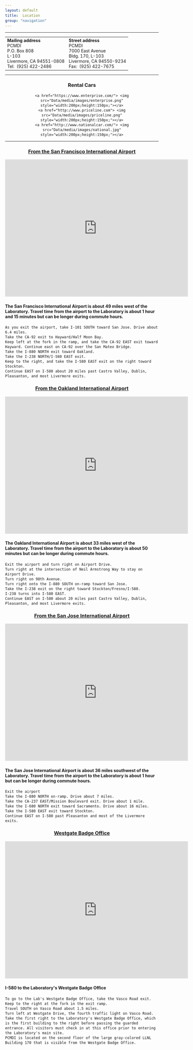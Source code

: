 ```yaml
---
layout: default
title:  Location
group: "navigation"
---
```


----

<center>
    <table border="0" cellpadding="7" cellspacing="14">
      <tbody>
        <tr>
          <td align="left"><b>Mailing address</b><br>
            PCMDI<br>
            P.O. Box 808<br>
            L-103<br>
            Livermore, CA 94551-0808<br>
            Tel:&nbsp; (925) 422-2486</td>
          <td><b>Street address</b><br>
            PCMDI<br>
            7000 East Avenue<br>
            Bldg. 170, L-103 <br>
            Livermore, CA 94550-9234<br>
            Fax:&nbsp; (925) 422-7675</td>
        </tr>
      </tbody>
     </table>
</center>

----
<center>

<h3> Rental Cars </h3>

    <a href="https://www.enterprise.com/"> <img src="Data/media/images/enterprise.png" style="width:200px;height:150px;"></a>
    <a href="http://www.priceline.com"> <img src="Data/media/images/priceline.png" style="width:200px;height:150px;"></a>
    <a href="http://www.nationalcar.com/"> <img src="Data/media/images/national.jpg" style="width:200px;height:150px;"></a>

</center>

----

<center>

<h3><a href="https://goo.gl/maps/79zpKjhAZHR2">From the San Francisco International Airport</a></h3>

</center>

<center><iframe id="sfmap" src="https://www.google.com/maps/embed?pb=!1m28!1m12!1m3!1d404126.5437044654!2d-122.36492724937877!3d37.69059463219267!2m3!1f0!2f0!3f0!3m2!1i1024!2i768!4f13.1!4m13!3e6!4m5!1s0x808f778c55555555%3A0xa4f25c571acded3f!2sSan+Francisco+International+Airport+(SFO)%2C+San+Francisco%2C+CA+94128!3m2!1d37.6213129!2d-122.3789554!4m5!1s0x808fde1cf96c9a41%3A0xf7e280030f00ed38!2sLawrence+Livermore+National+Laboratory%2C+East+Avenue%2C+Livermore%2C+CA!3m2!1d37.6876861!2d-121.706457!5e0!3m2!1sen!2sus!4v1469024731684" width="600" height="450" frameborder="0" style="border:0" allowfullscreen></iframe></center>
<h4>The San Francisco International Airport is about 49 miles west of the Laboratory. Travel time from the airport to the Laboratory is about 1 hour and 15 minutes but can be longer during commute hours.</h4>

    As you exit the airport, take I-101 SOUTH toward San Jose. Drive about 6.4 miles. 
    Take the CA-92 exit to Hayward/Half Moon Bay. 
    Keep left at the fork in the ramp, and take the CA-92 EAST exit toward Hayward. Continue east on CA-92 over the San Mateo Bridge.
    Take the I-880 NORTH exit toward Oakland.
    Take the I-238 NORTH/I-580 EAST exit. 
    Keep to the right, and take the I-580 EAST exit on the right toward Stockton.
    Continue EAST on I-580 about 20 miles past Castro Valley, Dublin, Pleasanton, and most Livermore exits. 

  
<center><h3><a href="https://goo.gl/maps/qWSp63gV5WC2">From the Oakland International Airport</a></h3></center>

<center><iframe id="oklmap" src="https://www.google.com/maps/embed?pb=!1m24!1m8!1m3!1d404126.5438799022!2d-122.3649272!3d37.6905946!3m2!1i1024!2i768!4f13.1!4m13!3e6!4m5!1s0x808f845402c0a641%3A0xb0630c0f03017460!2sOakland+International+Airport%2C+Airport+Drive%2C+Oakland%2C+CA!3m2!1d37.7125689!2d-122.21974279999999!4m5!1s0x808fde1cf96c9a41%3A0xf7e280030f00ed38!2sLawrence+Livermore+National+Laboratory%2C+East+Avenue%2C+Livermore%2C+CA!3m2!1d37.6876861!2d-121.706457!5e0!3m2!1sen!2sus!4v1469025403081" width="600" height="450" frameborder="0" style="border:0" allowfullscreen></iframe></center>
<h4>The Oakland International Airport is about 33 miles west of the Laboratory. Travel time from the airport to the Laboratory is about 50 minutes but can be longer during commute hours.</h4>

    Exit the airport and turn right on Airport Drive. 
    Turn right at the intersection of Neil Armstrong Way to stay on Airport Drive.
    Turn right on 98th Avenue. 
    Turn right onto the I-880 SOUTH on-ramp toward San Jose.
    Take the I-238 exit on the right toward Stockton/Fresno/I-580.
    I-238 turns into I-580 EAST. 
    Continue EAST on I-580 about 20 miles past Castro Valley, Dublin, Pleasanton, and most Livermore exits. 

<center><h3><a href="https://goo.gl/maps/nVDpxPpPvk12">From the San Jose International Airport</a></h3></center>
<center><iframe id="sjmap" src="https://www.google.com/maps/embed?pb=!1m28!1m12!1m3!1d346788.15256868565!2d-122.19242796336904!3d37.258302844839726!2m3!1f0!2f0!3f0!3m2!1i1024!2i768!4f13.1!4m13!3e6!4m5!1s0x808fcbc3fab3c59b%3A0xbcfa443f6df67e3e!2sMineta+San+Jos%C3%A9+International+Airport%2C+Airport+Boulevard%2C+San+Jose%2C+CA!3m2!1d37.3639472!2d-121.92893749999999!4m5!1s0x808fde1cf96c9a41%3A0xf7e280030f00ed38!2sLawrence+Livermore+National+Laboratory%2C+East+Avenue%2C+Livermore%2C+CA!3m2!1d37.6876861!2d-121.706457!5e0!3m2!1sen!2sus!4v1469026124705" width="600" height="450" frameborder="0" style="border:0" allowfullscreen></iframe></center>
<h4>The San Jose International Airport is about 36 miles southwest of the Laboratory. Travel time from the airport to the Laboratory is about 1 hour but can be longer during commute hours. </h4>

    Exit the airport
    Take the I-880 NORTH on-ramp. Drive about 7 miles. 
    Take the CA-237 EAST/Mission Boulevard exit. Drive about 1 mile.
    Take the I-680 NORTH exit toward Sacramento. Drive about 16 miles.
    Take the I-580 EAST exit toward Stockton.
    Continue EAST on I-580 past Pleasanton and most of the Livermore exits.


<center><h3><a href="hhttps://www.google.com/maps/embed?pb=!1m14!1m8!1m3!1d789.3260162384117!2d-121.71731449269105!3d37.68905749741413!3m2!1i1024!2i768!4f13.1!3m3!1m2!1s0x0%3A0x160e174249c59775!2sLawrence+Livermore+National+Laboratory+Westgate+Badge+Office!5e0!3m2!1sen!2sus!4v1470852626753"> Westgate Badge Office</a></h3>
<iframe id="badge" src="https://www.google.com/maps/embed?pb=!1m14!1m8!1m3!1d789.3260162384117!2d-121.71731449269105!3d37.68905749741413!3m2!1i1024!2i768!4f13.1!3m3!1m2!1s0x0%3A0x160e174249c59775!2sLawrence+Livermore+National+Laboratory+Westgate+Badge+Office!5e0!3m2!1sen!2sus!4v1470852626753" width="600" height="450" frameborder="0" style="border:0" allowfullscreen></iframe></center>
<h4>I-580 to the Laboratory's Westgate Badge Office</h4>

    To go to the Lab's Westgate Badge Office, take the Vasco Road exit. Keep to the right at the fork in the exit ramp. 
    Travel SOUTH on Vasco Road about 1.5 miles.
    Turn left at Westgate Drive, the fourth traffic light on Vasco Road.
    Take the first right to the Laboratory's Westgate Badge Office, which is the first building to the right before passing the guarded entrance. All visitors must check in at this office prior to entering the Laboratory's main site.
    PCMDI is located on the second floor of the large gray-colored LLNL Building 170 that is visible from the Westgate Badge Office.



<script>

if ((screen.width < 650) && (screen.width > 450)){

    document.getElementById("sfmap").src="https://www.google.com/maps/embed?pb=!1m28!1m12!1m3!1d808269.8513667781!2d-122.64880997732568!3d37.689056512109126!2m3!1f0!2f0!3f0!3m2!1i1024!2i768!4f13.1!4m13!3e6!4m5!1s0x808f778c55555555%3A0xa4f25c571acded3f!2sSan+Francisco+International+Airport+(SFO)%2C+San+Francisco%2C+CA+94128!3m2!1d37.6213129!2d-122.3789554!4m5!1s0x808fde1cf96c9a41%3A0xf7e280030f00ed38!2sLawrence+Livermore+National+Laboratory%2C+East+Avenue%2C+Livermore%2C+CA!3m2!1d37.6876861!2d-121.706457!5e0!3m2!1sen!2sus!4v1469027601592";
    document.getElementById("sfmap").style.width="400px";
    document.getElementById("sfmap").style.height="300px";
    document.getElementById("sfmap").style.style="1px";

    document.getElementById("oklmap").src="https://www.google.com/maps/embed?pb=!1m28!1m12!1m3!1d406470.83200978284!2d-122.19242796336904!3d37.258302844839726!2m3!1f0!2f0!3f0!3m2!1i1024!2i768!4f13.1!4m13!3e6!4m5!1s0x808f845402c0a641%3A0xb0630c0f03017460!2sOakland+International+Airport%2C+Airport+Drive%2C+Oakland%2C+CA!3m2!1d37.7125689!2d-122.21974279999999!4m5!1s0x808fde1cf96c9a41%3A0xf7e280030f00ed38!2sLawrence+Livermore+National+Laboratory%2C+East+Avenue%2C+Livermore%2C+CA!3m2!1d37.6876861!2d-121.706457!5e0!3m2!1sen!2sus!4v1469031627838";
    document.getElementById("oklmap").style.width="400px";
    document.getElementById("oklmap").style.height="300px";
    document.getElementById("oklmap").style.border="1px";


    document.getElementById("sjmap").src="https://www.google.com/maps/embed?pb=!1m28!1m12!1m3!1d808269.8513667781!2d-122.64880997732568!3d37.689056512109126!2m3!1f0!2f0!3f0!3m2!1i1024!2i768!4f13.1!4m13!3e6!4m5!1s0x808f778c55555555%3A0xa4f25c571acded3f!2sSan+Francisco+International+Airport+(SFO)%2C+San+Francisco%2C+CA+94128!3m2!1d37.6213129!2d-122.3789554!4m5!1s0x808fde1cf96c9a41%3A0xf7e280030f00ed38!2sLawrence+Livermore+National+Laboratory%2C+East+Avenue%2C+Livermore%2C+CA!3m2!1d37.6876861!2d-121.706457!5e0!3m2!1sen!2sus!4v1469027601592";
    document.getElementById("sjmap").style.width="400px";
    document.getElementById("sjmap").style.height="300px";
    document.getElementById("sjmap").style.border="1px";

    document.getElementById("badge").src="https://www.google.com/maps/embed?pb=!1m14!1m8!1m3!1d789.3260162384117!2d-121.71731449269105!3d37.68905749741413!3m2!1i1024!2i768!4f13.1!3m3!1m2!1s0x0%3A0x160e174249c59775!2sLawrence+Livermore+National+Laboratory+Westgate+Badge+Office!5e0!3m2!1sen!2sus!4v1470852626753";
    document.getElementById("badge").style.width="400px";
    document.getElementById("badge").style.height="300px";
    document.getElementById("badge").style.border="1px";



}

if ((screen.width < 450) && (screen.width > 310 )){

    document.getElementById("sfmap").src="https://www.google.com/maps/embed?pb=!1m28!1m12!1m3!1d808269.8513667781!2d-122.64880997732568!3d37.689056512109126!2m3!1f0!2f0!3f0!3m2!1i1024!2i768!4f13.1!4m13!3e6!4m5!1s0x808f778c55555555%3A0xa4f25c571acded3f!2sSan+Francisco+International+Airport+(SFO)%2C+San+Francisco%2C+CA+94128!3m2!1d37.6213129!2d-122.3789554!4m5!1s0x808fde1cf96c9a41%3A0xf7e280030f00ed38!2sLawrence+Livermore+National+Laboratory%2C+East+Avenue%2C+Livermore%2C+CA!3m2!1d37.6876861!2d-121.706457!5e0!3m2!1sen!2sus!4v1469027601592";
    document.getElementById("sfmap").style.width="310px";
    document.getElementById("sfmap").style.height="250px";
    document.getElementById("sfmap").style.style="1px";

    document.getElementById("oklmap").src="https://www.google.com/maps/embed?pb=!1m28!1m12!1m3!1d406470.83200978284!2d-122.19242796336904!3d37.258302844839726!2m3!1f0!2f0!3f0!3m2!1i1024!2i768!4f13.1!4m13!3e6!4m5!1s0x808f845402c0a641%3A0xb0630c0f03017460!2sOakland+International+Airport%2C+Airport+Drive%2C+Oakland%2C+CA!3m2!1d37.7125689!2d-122.21974279999999!4m5!1s0x808fde1cf96c9a41%3A0xf7e280030f00ed38!2sLawrence+Livermore+National+Laboratory%2C+East+Avenue%2C+Livermore%2C+CA!3m2!1d37.6876861!2d-121.706457!5e0!3m2!1sen!2sus!4v1469031627838";
    document.getElementById("oklmap").style.width="310px";
    document.getElementById("oklmap").style.height="250px";
    document.getElementById("oklmap").style.border="1px";


    document.getElementById("sjmap").src="https://www.google.com/maps/embed?pb=!1m28!1m12!1m3!1d808269.8513667781!2d-122.64880997732568!3d37.689056512109126!2m3!1f0!2f0!3f0!3m2!1i1024!2i768!4f13.1!4m13!3e6!4m5!1s0x808f778c55555555%3A0xa4f25c571acded3f!2sSan+Francisco+International+Airport+(SFO)%2C+San+Francisco%2C+CA+94128!3m2!1d37.6213129!2d-122.3789554!4m5!1s0x808fde1cf96c9a41%3A0xf7e280030f00ed38!2sLawrence+Livermore+National+Laboratory%2C+East+Avenue%2C+Livermore%2C+CA!3m2!1d37.6876861!2d-121.706457!5e0!3m2!1sen!2sus!4v1469027601592";
    document.getElementById("sjmap").style.width="310px";
    document.getElementById("sjmap").style.height="250px";
    document.getElementById("sjmap").style.border="1px";

    document.getElementById("badge").src="href="https://www.google.com/maps/embed?pb=!1m14!1m8!1m3!1d789.3260162384117!2d-121.71731449269105!3d37.68905749741413!3m2!1i1024!2i768!4f13.1!3m3!1m2!1s0x0%3A0x160e174249c59775!2sLawrence+Livermore+National+Laboratory+Westgate+Badge+Office!5e0!3m2!1sen!2sus!4v1470852626753";
    document.getElementById("badge").style.width="310px";
    document.getElementById("badge").style.height="250px";
    document.getElementById("badge").style.border="1px";


}



</script>

